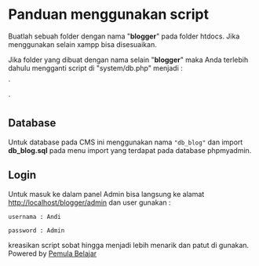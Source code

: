 # Panduan menggunakan script 

Buatlah sebuah folder dengan nama "**blogger**" pada folder htdocs. Jika menggunakan selain xampp bisa disesuaikan.

Jika folder yang dibuat dengan nama selain "**blogger**" maka Anda terlebih dahulu mengganti script di "system/db.php" menjadi :

`
<?php
date_default_timezone_set('Asia/Makassar');
//buat dulu koneksi kedatabase

$dbhost = 'localhost';
$dbuser = 'root';
$dbpassword = '';
$dbname = 'db_blog';
$koneksi = mysqli_connect($dbhost,$dbuser,$dbpassword, $dbname);
$query_home = mysqli_query($koneksi, 'select * from tbweb order by no ASC');
while ($data = mysqli_fetch_array($query_home)) {
	$title_home = $data[1];
    $home = 'http://localhost/NAMA FOLDER YANG DIGUNAKAN/';
}
?>
`

## Database

Untuk database pada CMS ini menggunakan nama `"db_blog"` dan import **db_blog.sql** pada menu import yang terdapat pada database phpmyadmin.


## Login

Untuk masuk ke dalam panel Admin bisa langsung ke alamat <http://localhost/blogger/admin> dan user gunakan :

`usernama : Andi`

`password : Admin`

kreasikan script sobat hingga menjadi lebih menarik dan patut di gunakan. Powered by [Pemula Belajar](http://pemulabelajar.com "Tutorial Belajar Untuk Pemula")